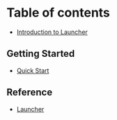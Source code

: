 # Table of contents

* [Introduction to Launcher](README.md)

## Getting Started

* [Quick Start](getting-started/quick-start.md)

## Reference

* [Launcher](reference/launcher.md)
